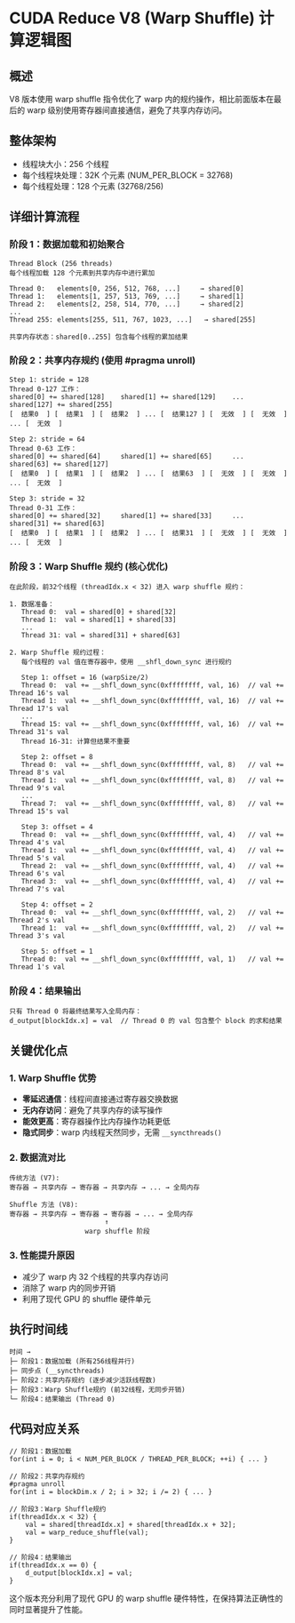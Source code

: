 # CUDA Reduce V8 (Warp Shuffle) 计算逻辑图

## 概述
V8 版本使用 warp shuffle 指令优化了 warp 内的规约操作，相比前面版本在最后的 warp 级别使用寄存器间直接通信，避免了共享内存访问。

## 整体架构
- 线程块大小：256 个线程
- 每个线程块处理：32K 个元素 (NUM_PER_BLOCK = 32768)
- 每个线程处理：128 个元素 (32768/256)

## 详细计算流程

### 阶段 1：数据加载和初始聚合
```
Thread Block (256 threads)
每个线程加载 128 个元素到共享内存中进行累加

Thread 0:   elements[0, 256, 512, 768, ...]     → shared[0]
Thread 1:   elements[1, 257, 513, 769, ...]     → shared[1]
Thread 2:   elements[2, 258, 514, 770, ...]     → shared[2]
...
Thread 255: elements[255, 511, 767, 1023, ...]   → shared[255]

共享内存状态：shared[0..255] 包含每个线程的累加结果
```

### 阶段 2：共享内存规约 (使用 #pragma unroll)
```
Step 1: stride = 128
Thread 0-127 工作：
shared[0] += shared[128]    shared[1] += shared[129]    ...    shared[127] += shared[255]
[  结果0  ] [  结果1  ] [  结果2  ] ... [  结果127 ] [  无效  ] [  无效  ] ... [  无效  ]

Step 2: stride = 64
Thread 0-63 工作：
shared[0] += shared[64]     shared[1] += shared[65]     ...    shared[63] += shared[127]
[  结果0  ] [  结果1  ] [  结果2  ] ... [  结果63  ] [  无效  ] [  无效  ] ... [  无效  ]

Step 3: stride = 32
Thread 0-31 工作：
shared[0] += shared[32]     shared[1] += shared[33]     ...    shared[31] += shared[63]
[  结果0  ] [  结果1  ] [  结果2  ] ... [  结果31  ] [  无效  ] [  无效  ] ... [  无效  ]
```

### 阶段 3：Warp Shuffle 规约 (核心优化)
```
在此阶段，前32个线程 (threadIdx.x < 32) 进入 warp shuffle 规约：

1. 数据准备：
   Thread 0:  val = shared[0] + shared[32]
   Thread 1:  val = shared[1] + shared[33]
   ...
   Thread 31: val = shared[31] + shared[63]

2. Warp Shuffle 规约过程：
   每个线程的 val 值在寄存器中，使用 __shfl_down_sync 进行规约

   Step 1: offset = 16 (warpSize/2)
   Thread 0:  val += __shfl_down_sync(0xffffffff, val, 16)  // val += Thread 16's val
   Thread 1:  val += __shfl_down_sync(0xffffffff, val, 16)  // val += Thread 17's val
   ...
   Thread 15: val += __shfl_down_sync(0xffffffff, val, 16)  // val += Thread 31's val
   Thread 16-31: 计算但结果不重要

   Step 2: offset = 8
   Thread 0:  val += __shfl_down_sync(0xffffffff, val, 8)   // val += Thread 8's val
   Thread 1:  val += __shfl_down_sync(0xffffffff, val, 8)   // val += Thread 9's val
   ...
   Thread 7:  val += __shfl_down_sync(0xffffffff, val, 8)   // val += Thread 15's val

   Step 3: offset = 4
   Thread 0:  val += __shfl_down_sync(0xffffffff, val, 4)   // val += Thread 4's val
   Thread 1:  val += __shfl_down_sync(0xffffffff, val, 4)   // val += Thread 5's val
   Thread 2:  val += __shfl_down_sync(0xffffffff, val, 4)   // val += Thread 6's val
   Thread 3:  val += __shfl_down_sync(0xffffffff, val, 4)   // val += Thread 7's val

   Step 4: offset = 2
   Thread 0:  val += __shfl_down_sync(0xffffffff, val, 2)   // val += Thread 2's val
   Thread 1:  val += __shfl_down_sync(0xffffffff, val, 2)   // val += Thread 3's val

   Step 5: offset = 1
   Thread 0:  val += __shfl_down_sync(0xffffffff, val, 1)   // val += Thread 1's val
```

### 阶段 4：结果输出
```
只有 Thread 0 将最终结果写入全局内存：
d_output[blockIdx.x] = val  // Thread 0 的 val 包含整个 block 的求和结果
```

## 关键优化点

### 1. Warp Shuffle 优势
- **零延迟通信**：线程间直接通过寄存器交换数据
- **无内存访问**：避免了共享内存的读写操作
- **能效更高**：寄存器操作比内存操作功耗更低
- **隐式同步**：warp 内线程天然同步，无需 `__syncthreads()`

### 2. 数据流对比
```
传统方法 (V7):
寄存器 → 共享内存 → 寄存器 → 共享内存 → ... → 全局内存

Shuffle 方法 (V8):
寄存器 → 共享内存 → 寄存器 → 寄存器 → ... → 全局内存
                        ↑
                   warp shuffle 阶段
```

### 3. 性能提升原因
- 减少了 warp 内 32 个线程的共享内存访问
- 消除了 warp 内的同步开销
- 利用了现代 GPU 的 shuffle 硬件单元

## 执行时间线
```
时间 →
├─ 阶段1：数据加载 (所有256线程并行)
├─ 同步点 (__syncthreads)
├─ 阶段2：共享内存规约 (逐步减少活跃线程数)
├─ 阶段3：Warp Shuffle规约 (前32线程，无同步开销)
└─ 阶段4：结果输出 (Thread 0)
```

## 代码对应关系
```cuda
// 阶段1：数据加载
for(int i = 0; i < NUM_PER_BLOCK / THREAD_PER_BLOCK; ++i) { ... }

// 阶段2：共享内存规约
#pragma unroll
for(int i = blockDim.x / 2; i > 32; i /= 2) { ... }

// 阶段3：Warp Shuffle规约
if(threadIdx.x < 32) {
    val = shared[threadIdx.x] + shared[threadIdx.x + 32];
    val = warp_reduce_shuffle(val);
}

// 阶段4：结果输出
if(threadIdx.x == 0) {
    d_output[blockIdx.x] = val;
}
```

这个版本充分利用了现代 GPU 的 warp shuffle 硬件特性，在保持算法正确性的同时显著提升了性能。
